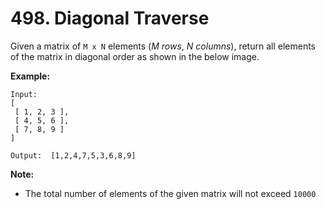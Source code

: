 # 498. Diagonal Traverse

Given a matrix of `M x N` elements (*M rows*, *N columns*), return all elements of the matrix in diagonal order as shown in the below image.

**Example:**
```
Input:
[
 [ 1, 2, 3 ],
 [ 4, 5, 6 ],
 [ 7, 8, 9 ]
]

Output:  [1,2,4,7,5,3,6,8,9]
```

**Note:**
- The total number of elements of the given matrix will not exceed `10000`
